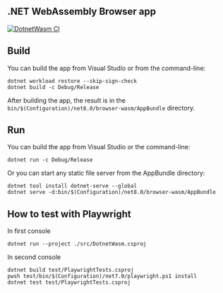 ## .NET WebAssembly Browser app

[![DotnetWasm CI](https://github.com/celsojr/DotnetWasm/actions/workflows/playwright.yml/badge.svg)](https://github.com/celsojr/DotnetWasm/actions/workflows/playwright.yml)

## Build

You can build the app from Visual Studio or from the command-line:

```
dotnet workload restore --skip-sign-check
dotnet build -c Debug/Release
```

After building the app, the result is in the `bin/$(Configuration)/net8.0/browser-wasm/AppBundle` directory.

## Run

You can build the app from Visual Studio or the command-line:

```
dotnet run -c Debug/Release
```

Or you can start any static file server from the AppBundle directory:

```
dotnet tool install dotnet-serve --global
dotnet serve -d:bin/$(Configuration)/net8.0/browser-wasm/AppBundle
```

## How to test with Playwright
In first console
```
dotnet run --project ./src/DotnetWasm.csproj
```
In second console
```
dotnet build test/PlaywrightTests.csproj
pwsh test/bin/$(Configuration)/net7.0/playwright.ps1 install
dotnet test test/PlaywrightTests.csproj
```
